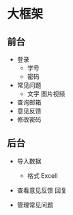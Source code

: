 # 大框架

## 前台

 * 登录
   * 学号
   * 密码
* 常见问题
    * 文字 图片视频
* 查询邮箱
* 意见反馈
* 修改密码 


## 后台

* 导入数据
  * 格式
    Excell

* 查看意见反馈 回复
* 管理常见问题
  